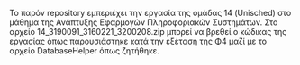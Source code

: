 Το παρόν repository εμπεριέχει την εργασία της ομάδας 14 (Unisched) στο μάθημα της Ανάπτυξης Εφαρμογών Πληροφοριακών Συστημάτων.
Στο αρχείο 14_3190091_3160221_3200208.zip μπορεί να βρεθεί ο κώδικας της εργασίας όπως παρουσιάστηκε κατά την εξέταση της Φ4 μαζί με το αρχείο DatabaseHelper όπως ζητήθηκε.
